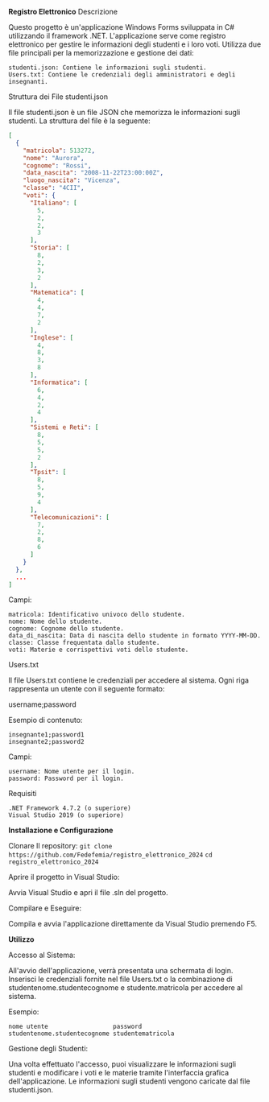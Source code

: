 **Registro Elettronico**
Descrizione

Questo progetto è un'applicazione Windows Forms sviluppata in C# utilizzando il framework .NET. L'applicazione serve come registro elettronico per gestire le informazioni degli studenti e i loro voti. Utilizza due file principali per la memorizzazione e gestione dei dati:

    studenti.json: Contiene le informazioni sugli studenti.
    Users.txt: Contiene le credenziali degli amministratori e degli insegnanti.

Struttura dei File
studenti.json

Il file studenti.json è un file JSON che memorizza le informazioni sugli studenti. La struttura del file è la seguente:

```json
[
  {
    "matricola": 513272,
    "nome": "Aurora",
    "cognome": "Rossi",
    "data_nascita": "2008-11-22T23:00:00Z",
    "luogo_nascita": "Vicenza",
    "classe": "4CII",
    "voti": {
      "Italiano": [
        5,
        2,
        2,
        3
      ],
      "Storia": [
        8,
        2,
        3,
        2
      ],
      "Matematica": [
        4,
        4,
        7,
        2
      ],
      "Inglese": [
        4,
        8,
        3,
        8
      ],
      "Informatica": [
        6,
        4,
        2,
        4
      ],
      "Sistemi e Reti": [
        8,
        5,
        5,
        2
      ],
      "Tpsit": [
        8,
        5,
        9,
        4
      ],
      "Telecomunicazioni": [
        7,
        2,
        8,
        6
      ]
    }
  },
  ...
]
```

Campi:

    matricola: Identificativo univoco dello studente.
    nome: Nome dello studente.
    cognome: Cognome dello studente.
    data_di_nascita: Data di nascita dello studente in formato YYYY-MM-DD.
    classe: Classe frequentata dallo studente.
    voti: Materie e corrispettivi voti dello studente.

Users.txt

Il file Users.txt contiene le credenziali per accedere al sistema. Ogni riga rappresenta un utente con il seguente formato:

username;password

Esempio di contenuto:
```
insegnante1;password1
insegnante2;password2
```
Campi:

    username: Nome utente per il login.
    password: Password per il login.

Requisiti

    .NET Framework 4.7.2 (o superiore)
    Visual Studio 2019 (o superiore)

**Installazione e Configurazione**

Clonare Il repository:
`git clone https://github.com/Fedefemia/registro_elettronico_2024`
`cd registro_elettronico_2024`

Aprire il progetto in Visual Studio:

Avvia Visual Studio e apri il file .sln del progetto.

Compilare e Eseguire:

Compila e avvia l'applicazione direttamente da Visual Studio premendo F5.

**Utilizzo**

Accesso al Sistema:

All'avvio dell'applicazione, verrà presentata una schermata di login. Inserisci le credenziali fornite nel file Users.txt o la combinazione di studentenome.studentecognome e studente.matricola per accedere al sistema.

Esempio: 

```
nome utente                  password
studentenome.studentecognome studentematricola
```

Gestione degli Studenti:

Una volta effettuato l'accesso, puoi visualizzare le informazioni sugli studenti e modificare i voti e le materie tramite l'interfaccia grafica dell'applicazione. Le informazioni sugli studenti vengono caricate dal file studenti.json.
